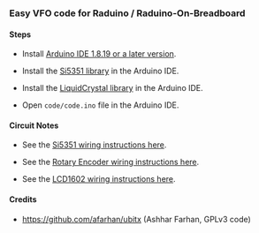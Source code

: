 ### Easy VFO code for Raduino / Raduino-On-Breadboard

#### Steps

- Install [Arduino IDE 1.8.19 or a later version](https://www.arduino.cc/en/software).

- Install the [Si5351 library](https://github.com/etherkit/Si5351Arduino#library-installation) in the Arduino IDE.

- Install the [LiquidCrystal library](https://github.com/arduino-libraries/LiquidCrystal) in the Arduino IDE.

- Open `code/code.ino` file in the Arduino IDE.


#### Circuit Notes

- See the [Si5351 wiring instructions here](https://learn.adafruit.com/adafruit-si5351-clock-generator-breakout/wiring-and-test#wiring-for-arduino-2460667-1).

- See the [Rotary Encoder wiring instructions here](https://lastminuteengineers.com/rotary-encoder-arduino-tutorial/).

- See the [LCD1602 wiring instructions here](https://create.arduino.cc/projecthub/najad/interfacing-lcd1602-with-arduino-764ec4).


#### Credits

- https://github.com/afarhan/ubitx (Ashhar Farhan, GPLv3 code)
